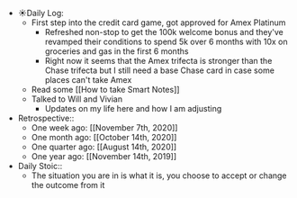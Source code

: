 - ☀️Daily Log:
    - First step into the credit card game, got approved for Amex Platinum
        - Refreshed non-stop to get the 100k welcome bonus and they've revamped their conditions to spend 5k over 6 months with 10x on groceries and gas in the first 6 months
        - Right now it seems that the Amex trifecta is stronger than the Chase trifecta but I still need a base Chase card in case some places can't take Amex
    - Read some [[How to take Smart Notes]]
    - Talked to Will and Vivian
        - Updates on my life here and how I am adjusting
- Retrospective::
    - One week ago: [[November 7th, 2020]]
    - One month ago: [[October 14th, 2020]]
    - One quarter ago: [[August 14th, 2020]]
    - One year ago: [[November 14th, 2019]]
- Daily Stoic::
    - The situation you are in is what it is, you choose to accept or change the outcome from it
